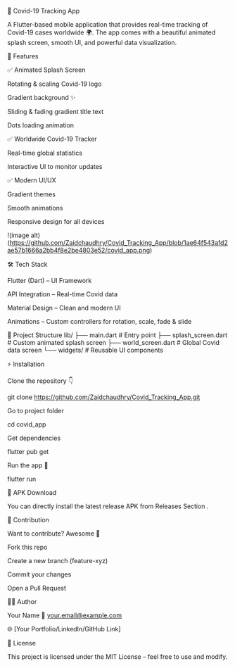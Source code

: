 🦠 Covid-19 Tracking App

A Flutter-based mobile application that provides real-time tracking of Covid-19 cases worldwide 🌍.
The app comes with a beautiful animated splash screen, smooth UI, and powerful data visualization.

🚀 Features

✅ Animated Splash Screen

Rotating & scaling Covid-19 logo

Gradient background ✨

Sliding & fading gradient title text

Dots loading animation

✅ Worldwide Covid-19 Tracker

Real-time global statistics

Interactive UI to monitor updates

✅ Modern UI/UX

Gradient themes

Smooth animations

Responsive design for all devices

!(image alt)(https://github.com/Zaidchaudhry/Covid_Tracking_App/blob/1ae64f543afd2ae57b1666a2bb4f8e2be4803e52/covid_app.png)

🛠️ Tech Stack

Flutter (Dart) – UI Framework

API Integration – Real-time Covid data

Material Design – Clean and modern UI

Animations – Custom controllers for rotation, scale, fade & slide

📂 Project Structure
lib/
├── main.dart                # Entry point
├── splash_screen.dart       # Custom animated splash screen
├── world_screen.dart        # Global Covid data screen
└── widgets/                 # Reusable UI components

⚡ Installation

Clone the repository 👇

git clone https://github.com/Zaidchaudhry/Covid_Tracking_App.git

Go to project folder

cd covid_app


Get dependencies

flutter pub get


Run the app 🚀

flutter run

📱 APK Download

You can directly install the latest release APK from Releases Section
.

🙌 Contribution

Want to contribute? Awesome 🎉

Fork this repo

Create a new branch (feature-xyz)

Commit your changes

Open a Pull Request

👨‍💻 Author

Your Name
📧 your.email@example.com

🌐 [Your Portfolio/LinkedIn/GitHub Link]

📜 License

This project is licensed under the MIT License – feel free to use and modify.
